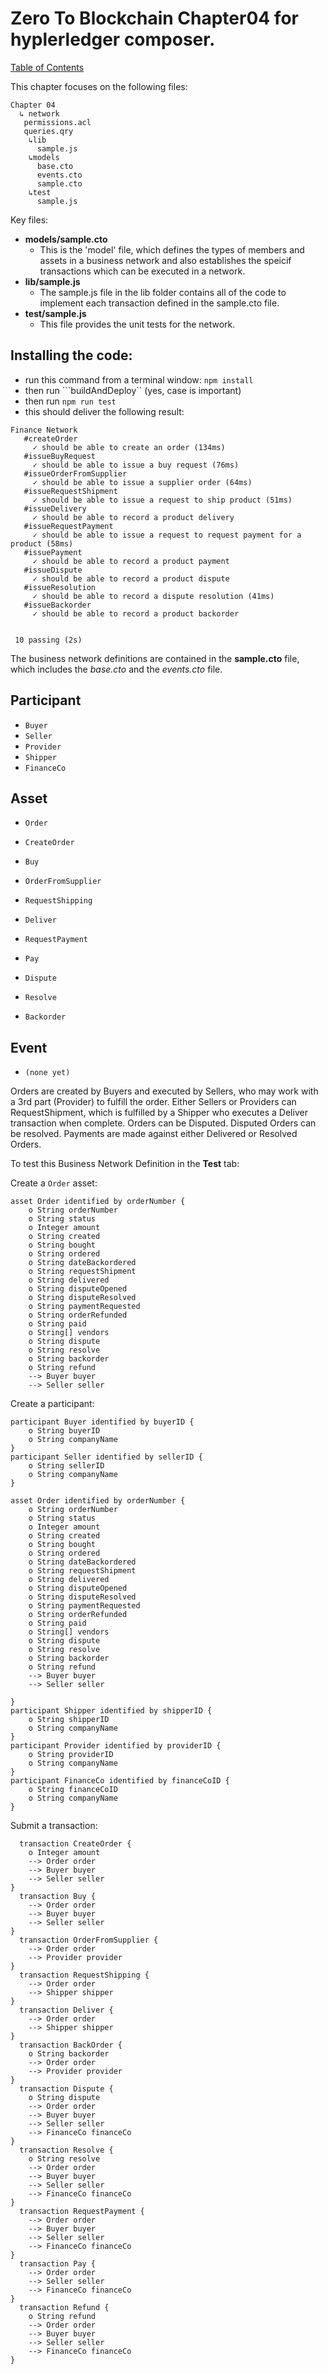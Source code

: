# Zero To Blockchain Chapter04 for hyplerledger composer.

[Table of Contents](../README.md)

This chapter focuses on the following files: 
```
Chapter 04
  ↳ network
   permissions.acl
   queries.qry
    ↳lib
      sample.js
    ↳models
      base.cto
      events.cto
      sample.cto
    ↳test
      sample.js
```

Key files:
 - **models/sample.cto** 
   - This is the 'model' file, which defines the types of members and assets in a business network and also establishes the speicif transactions which can be executed in a network. 
- **lib/sample.js**
  - The sample.js file in the lib folder contains all of the code to implement each transaction defined in the sample.cto file. 
- **test/sample.js**
  - This file provides the unit tests for the network. 

## Installing the code:
 - run this command from a terminal window: ```npm install```
 - then run ```buildAndDeploy`` (yes, case is important)
 - then run ```npm run test```
 - this should deliver the following result: 
 ```
 Finance Network
    #createOrder
      ✓ should be able to create an order (134ms)
    #issueBuyRequest
      ✓ should be able to issue a buy request (76ms)
    #issueOrderFromSupplier
      ✓ should be able to issue a supplier order (64ms)
    #issueRequestShipment
      ✓ should be able to issue a request to ship product (51ms)
    #issueDelivery
      ✓ should be able to record a product delivery
    #issueRequestPayment
      ✓ should be able to issue a request to request payment for a product (58ms)
    #issuePayment
      ✓ should be able to record a product payment
    #issueDispute
      ✓ should be able to record a product dispute
    #issueResolution
      ✓ should be able to record a dispute resolution (41ms)
    #issueBackorder
      ✓ should be able to record a product backorder


  10 passing (2s)
  ```

The business network definitions are contained in the **sample.cto** file, which includes the *base.cto* and the *events.cto* file. 

## Participant
- `Buyer`
- `Seller`
- `Provider`
- `Shipper`
- `FinanceCo`

## Asset
- `Order`

- `CreateOrder`
- `Buy`
- `OrderFromSupplier`
- `RequestShipping`
- `Deliver`
- `RequestPayment`
- `Pay`
- `Dispute`
- `Resolve`
- `Backorder`

## Event
- `(none yet)`

Orders are created by Buyers and executed by Sellers, who may work with a 3rd part (Provider) to fulfill the order. Either Sellers or Providers can RequestShipment, which is fulfilled by a Shipper who executes a Deliver transaction when complete. Orders can be Disputed. Disputed Orders can be resolved. Payments are made against either Delivered or Resolved Orders. 

To test this Business Network Definition in the **Test** tab:

Create a `Order` asset:

```
asset Order identified by orderNumber {
    o String orderNumber
    o String status
    o Integer amount
    o String created
    o String bought
    o String ordered
    o String dateBackordered
    o String requestShipment
    o String delivered
    o String disputeOpened
    o String disputeResolved
    o String paymentRequested
    o String orderRefunded
    o String paid
    o String[] vendors
    o String dispute
    o String resolve
    o String backorder
    o String refund
    --> Buyer buyer
    --> Seller seller 
```

Create a participant:

```
participant Buyer identified by buyerID {
    o String buyerID
    o String companyName
}
participant Seller identified by sellerID {
    o String sellerID
    o String companyName
}

asset Order identified by orderNumber {
    o String orderNumber
    o String status
    o Integer amount
    o String created
    o String bought
    o String ordered
    o String dateBackordered
    o String requestShipment
    o String delivered
    o String disputeOpened
    o String disputeResolved
    o String paymentRequested
    o String orderRefunded
    o String paid
    o String[] vendors
    o String dispute
    o String resolve
    o String backorder
    o String refund
    --> Buyer buyer
    --> Seller seller 

}
participant Shipper identified by shipperID {
    o String shipperID
    o String companyName
}
participant Provider identified by providerID {
    o String providerID
    o String companyName
}
participant FinanceCo identified by financeCoID {
    o String financeCoID
    o String companyName
}
```

Submit a  transaction:

```
  transaction CreateOrder {
    o Integer amount
    --> Order order
    --> Buyer buyer
    --> Seller seller
}
  transaction Buy {
    --> Order order
    --> Buyer buyer
    --> Seller seller
}
  transaction OrderFromSupplier {
    --> Order order
    --> Provider provider
}
  transaction RequestShipping {
    --> Order order
    --> Shipper shipper
}
  transaction Deliver {
    --> Order order
    --> Shipper shipper
}
  transaction BackOrder {
    o String backorder
    --> Order order
    --> Provider provider
}
  transaction Dispute {
    o String dispute
    --> Order order
    --> Buyer buyer
    --> Seller seller
    --> FinanceCo financeCo
}
  transaction Resolve {
    o String resolve
    --> Order order
    --> Buyer buyer
    --> Seller seller
    --> FinanceCo financeCo
}
  transaction RequestPayment {
    --> Order order
    --> Buyer buyer
    --> Seller seller
    --> FinanceCo financeCo
}
  transaction Pay {
    --> Order order
    --> Seller seller
    --> FinanceCo financeCo
}
  transaction Refund {
    o String refund
    --> Order order
    --> Buyer buyer
    --> Seller seller
    --> FinanceCo financeCo
}
```

